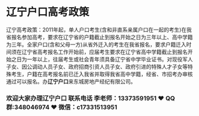 # 辽宁户口高考政策




辽宁高考政策：2011年起，单人户口考生(含和非直系亲属户口在一起的考生)在我省报名参加高考，要求在辽宁省的户籍截止到报名开始之日为三年以上、高中学籍为三年。全家户口(含和父母一方)从省外迁入的考生在我省报名，要求户籍迁入时间须在辽宁省高考报名工作开始前，应届考生要求在辽宁省高中学籍截止到报名开始之日为一年以上，往届考生或社会青年须具备辽宁省中学毕业证书。对现役军人子女、因公调动人员子女、政府招商引资人员子女、政府引进的特殊人才子女等特殊考生，户籍在高考报名前已迁入我省并取得我省高中学籍，经省、市招考办审核通过可以报名。办**辽宁户口**来东城房地产经纪有限公司。

### 欢迎大家办理辽宁户口 联系电话 李老师：13373591951 ❤️ QQ群:348046974 ❤️ 微信：c17331513951 


